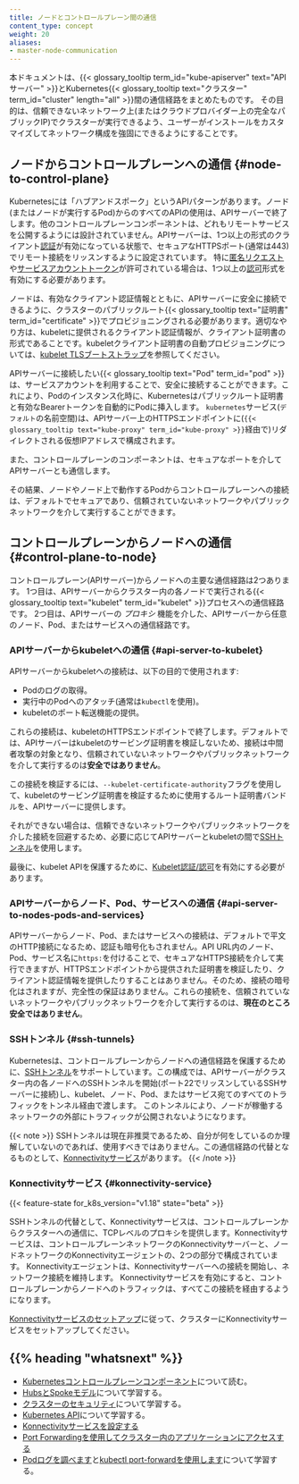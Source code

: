 ```yaml
---
title: ノードとコントロールプレーン間の通信
content_type: concept
weight: 20
aliases:
- master-node-communication
---
```


<!-- overview -->

本ドキュメントは、{{< glossary_tooltip term_id="kube-apiserver" text="APIサーバー" >}}とKubernetes{{< glossary_tooltip text="クラスター" term_id="cluster" length="all" >}}間の通信経路をまとめたものです。
その目的は、信頼できないネットワーク上(またはクラウドプロバイダー上の完全なパブリックIP)でクラスターが実行できるよう、ユーザーがインストールをカスタマイズしてネットワーク構成を強固にできるようにすることです。

<!-- body -->

## ノードからコントロールプレーンへの通信 {#node-to-control-plane}

Kubernetesには「ハブアンドスポーク」というAPIパターンがあります。ノード(またはノードが実行するPod)からのすべてのAPIの使用は、APIサーバーで終了します。他のコントロールプレーンコンポーネントは、どれもリモートサービスを公開するようには設計されていません。APIサーバーは、1つ以上の形式のクライアント[認証](/ja/docs/reference/access-authn-authz/authentication/)が有効になっている状態で、セキュアなHTTPSポート(通常は443)でリモート接続をリッスンするように設定されています。
特に[匿名リクエスト](/ja/docs/reference/access-authn-authz/authentication/#anonymous-requests)や[サービスアカウントトークン](/ja/docs/reference/access-authn-authz/authentication/#service-account-token)が許可されている場合は、1つ以上の[認可](/docs/reference/access-authn-authz/authorization/)形式を有効にする必要があります。

ノードは、有効なクライアント認証情報とともに、APIサーバーに安全に接続できるように、クラスターのパブリックルート{{< glossary_tooltip text="証明書" term_id="certificate" >}}でプロビジョニングされる必要があります。適切なやり方は、kubeletに提供されるクライアント認証情報が、クライアント証明書の形式であることです。kubeletクライアント証明書の自動プロビジョニングについては、[kubelet TLSブートストラップ](/docs/reference/command-line-tools-reference/kubelet-tls-bootstrapping/)を参照してください。

APIサーバーに接続したい{{< glossary_tooltip text="Pod" term_id="pod" >}}は、サービスアカウントを利用することで、安全に接続することができます。これにより、Podのインスタンス化時に、Kubernetesはパブリックルート証明書と有効なBearerトークンを自動的にPodに挿入します。
`kubernetes`サービス(`デフォルト`の名前空間)は、APIサーバー上のHTTPSエンドポイントに(`{{< glossary_tooltip text="kube-proxy" term_id="kube-proxy" >}}`経由で)リダイレクトされる仮想IPアドレスで構成されます。

また、コントロールプレーンのコンポーネントは、セキュアなポートを介してAPIサーバーとも通信します。

その結果、ノードやノード上で動作するPodからコントロールプレーンへの接続は、デフォルトでセキュアであり、信頼されていないネットワークやパブリックネットワークを介して実行することができます。

## コントロールプレーンからノードへの通信 {#control-plane-to-node}

コントロールプレーン(APIサーバー)からノードへの主要な通信経路は2つあります。
1つ目は、APIサーバーからクラスター内の各ノードで実行される{{< glossary_tooltip text="kubelet" term_id="kubelet" >}}プロセスへの通信経路です。
2つ目は、APIサーバーの _プロキシ_ 機能を介した、APIサーバーから任意のノード、Pod、またはサービスへの通信経路です。

### APIサーバーからkubeletへの通信 {#api-server-to-kubelet}

APIサーバーからkubeletへの接続は、以下の目的で使用されます:

* Podのログの取得。
* 実行中のPodへのアタッチ(通常は`kubectl`を使用)。
* kubeletのポート転送機能の提供。

これらの接続は、kubeletのHTTPSエンドポイントで終了します。デフォルトでは、APIサーバーはkubeletのサービング証明書を検証しないため、接続は中間者攻撃の対象となり、信頼されていないネットワークやパブリックネットワークを介して実行するのは**安全ではありません**。

この接続を検証するには、`--kubelet-certificate-authority`フラグを使用して、kubeletのサービング証明書を検証するために使用するルート証明書バンドルを、APIサーバーに提供します。

それができない場合は、信頼できないネットワークやパブリックネットワークを介した接続を回避するため、必要に応じてAPIサーバーとkubeletの間で[SSHトンネル](#ssh-tunnels)を使用します。


最後に、kubelet APIを保護するために、[Kubelet認証/認可](/docs/reference/access-authn-authz/kubelet-authn-authz/)を有効にする必要があります。

### APIサーバーからノード、Pod、サービスへの通信 {#api-server-to-nodes-pods-and-services}

APIサーバーからノード、Pod、またはサービスへの接続は、デフォルトで平文のHTTP接続になるため、認証も暗号化もされません。API URL内のノード、Pod、サービス名に`https:`を付けることで、セキュアなHTTPS接続を介して実行できますが、HTTPSエンドポイントから提供された証明書を検証したり、クライアント認証情報を提供したりすることはありません。そのため、接続の暗号化はされますが、完全性の保証はありません。これらの接続を、信頼されていないネットワークやパブリックネットワークを介して実行するのは、**現在のところ安全ではありません**。

### SSHトンネル {#ssh-tunnels}

Kubernetesは、コントロールプレーンからノードへの通信経路を保護するために、[SSHトンネル](https://www.ssh.com/academy/ssh/tunneling)をサポートしています。この構成では、APIサーバーがクラスター内の各ノードへのSSHトンネルを開始(ポート22でリッスンしているSSHサーバーに接続)し、kubelet、ノード、Pod、またはサービス宛てのすべてのトラフィックをトンネル経由で渡します。
このトンネルにより、ノードが稼働するネットワークの外部にトラフィックが公開されないようになります。

{{< note >}}
SSHトンネルは現在非推奨であるため、自分が何をしているのか理解していないのであれば、使用すべきではありません。この通信経路の代替となるものとして、[Konnectivityサービス](#konnectivity-service)があります。
{{< /note >}}

### Konnectivityサービス {#konnectivity-service}

{{< feature-state for_k8s_version="v1.18" state="beta" >}}

SSHトンネルの代替として、Konnectivityサービスは、コントロールプレーンからクラスターへの通信に、TCPレベルのプロキシを提供します。Konnectivityサービスは、コントロールプレーンネットワークのKonnectivityサーバーと、ノードネットワークのKonnectivityエージェントの、2つの部分で構成されています。
Konnectivityエージェントは、Konnectivityサーバーへの接続を開始し、ネットワーク接続を維持します。
Konnectivityサービスを有効にすると、コントロールプレーンからノードへのトラフィックは、すべてこの接続を経由するようになります。

[Konnectivityサービスのセットアップ](/docs/tasks/extend-kubernetes/setup-konnectivity/)に従って、クラスターにKonnectivityサービスをセットアップしてください。

## {{% heading "whatsnext" %}}

* [Kubernetesコントロールプレーンコンポーネント](/ja/docs/concepts/overview/components/#control-plane-components)について読む。
* [HubsとSpokeモデル](https://book.kubebuilder.io/multiversion-tutorial/conversion-concepts.html#hubs-spokes-and-other-wheel-metaphors)について学習する。
* [クラスターのセキュリティ](/ja/docs/tasks/administer-cluster/securing-a-cluster/)について学習する。
* [Kubernetes API](/ja/docs/concepts/overview/kubernetes-api/)について学習する。
* [Konnectivityサービスを設定する](/docs/tasks/extend-kubernetes/setup-konnectivity/)
* [Port Forwardingを使用してクラスター内のアプリケーションにアクセスする](/docs/tasks/access-application-cluster/port-forward-access-application-cluster/)
* [Podログを調べます](/ja/docs/tasks/debug/debug-application/debug-running-pod/#examine-pod-logs)と[kubectl port-forwardを使用します](/docs/tasks/access-application-cluster/port-forward-access-application-cluster/#forward-a-local-port-to-a-port-on-the-pod)について学習する。